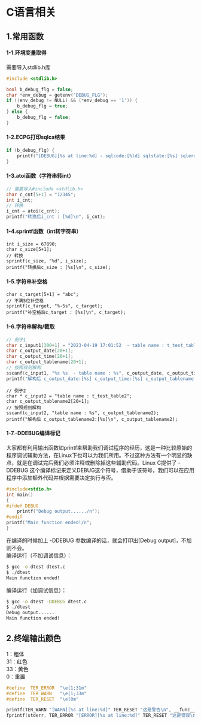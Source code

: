 # C语言相关

## 1.常用函数

#### 1-1.环境变量取得
需要导入stdlib.h库
```c
#include <stdlib.h>

bool b_debug_flg = false;
char *env_debug = getenv("DEBUG_FLG");
if ((env_debug != NULL) && (*env_debug == '1')) {
	b_debug_flg = true;
} else {
	b_debug_flg = false;
}
```

#### 1-2.ECPG打印sqlca结果
```c
if (b_debug_flg) {
	printf("[DEBUG][%s at line:%d] - sqlcode:[%ld] sqlstate:[%s] sqlerrm.sqlerrmc:[%s]\n", __func__, __LINE__, sqlca.sqlcode, sqlca.sqlstate, sqlca.sqlerrm.sqlerrmc);
}
```

#### 1-3.atoi函数（字符串转int）
```c
// 需要导入#include <stdlib.h>
char c_cnt[5+1] = "12345";
int i_cnt;
// 转换
i_cnt = atoi(c_cnt);
printf("转换后i_cnt : [%d]\n", i_cnt);
```

#### 1-4.sprintf函数（int转字符串）
```
int i_size = 67890;
char c_size[5+1];
// 转换
sprintf(c_size, "%d", i_size);
printf("转换后c_size : [%s]\n", c_size);
```

#### 1-5.字符串补空格
```
char c_target[5+1] = "abc";
// 不满5位补空格
sprintf(c_target, "%-5s", c_target);
printf("补空格后c_target : [%s]\n", c_target);
```

#### 1-6.字符串解构/截取
```c
// 例子1
char c_input1[300+1] = "2023-04-19 17:01:52  - table name : t_test_table1";
char c_output_date[20+1];
char c_output_time[20+1];
char c_output_tablename[20+1];
// 按照规则解构
sscanf(c_input1, "%s %s  - table name : %s", c_output_date, c_output_time, c_output_tablename);
printf("解构后 c_output_date:[%s] c_output_time:[%s] c_output_tablename:[%s]\n", c_output_date, c_output_time, c_output_tablename);
```
```
// 例子2
char * c_input2 = "table name : t_test_table2";
char c_output_tablename2[20+1];
// 按照规则解构
sscanf(c_input2, "table name : %s", c_output_tablename2);
printf("解构后 c_output_tablename2:[%s]\n", c_output_tablename2);
```

#### 1-7.-DDEBUG编译标记
大家都有利用输出函数如printf来帮助我们调试程序的经历，这是一种比较原始的程序调试辅助方法，在Linux下也可以为我们所用。不过这种方法有一个明显的缺点，就是在调试完后我们必须注释或删除掉这些辅助代码。Linux C提供了 -DDEBUG 这个编译标记来定义DEBUG这个符号，借助于该符号，我们可以在应用程序中添加额外代码并根据需要决定执行与否。
```c
#include<stdio.h>
int main()
{
#ifdef DEBUG
    printf("Debug output....../n");
#endif
printf("Main function ended!/n";
}
```
在编译的时候加上 -DDEBUG 参数编译的话，就会打印出[Debug output]，不加则不会。  
编译运行（不加调试信息）：
```bash
$ gcc -o dtest dtest.c
$ ./dtest
Main function ended!
```
编译运行（加调试信息）：
```bash
$ gcc -o dtest -DDEBUG dtest.c
$ ./dtest
Debug output......
Main function ended!
```

## 2.终端输出颜色
1：粗体  
31：红色  
33：黄色  
0：重置
```c
#define  TER_ERROR  "\e[1;31m"
#define  TER_WARN   "\e[1;33m"
#define  TER_RESET  "\e[0m"

printf(TER_WARN "[WARN][%s at line:%d]" TER_RESET "这是警告\n", __func__, __LINE__);
fprintf(stderr, TER_ERROR "[ERROR][%s at line:%d]" TER_RESET "这是错误\n", __func__, __LINE__);
```
